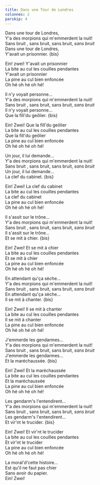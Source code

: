 ```yaml
---
title: Dans une Tour de Londres
colonnes: 2
parskip: 4
---
```

Dans une tour de Londres,  
Y'a des morpions qui m'emmerdent la nuit!  
Sans bruit , sans bruit, sans bruit, *sans bruit*  
Dans une tour de Londres,  
Y'avait un prisonnier. {bis}

Ein! zwei! Y'avait un prisonnier  
La bite au cul les couilles pendantes  
Y'avait un prisonnier  
La pine au cul bien enfoncée  
Oh hé oh hé oh hé!

Il n'y voyait personne...  
Y'a des morpions qui m'emmerdent la nuit!  
Sans bruit , sans bruit, sans bruit, *sans bruit*  
Il n'y voyait personne...  
Que la fill'du geôlier. {bis}

Ein! Zwei! Que la fill'du geôlier  
La bite au cul les couilles pendantes  
Que la fill'du geôlier  
La pine au cul bien enfoncée  
Oh hé oh hé oh hé!

Un jour, il lui demande...  
Y'a des morpions qui m'emmerdent la nuit!  
Sans bruit , sans bruit, sans bruit, *sans bruit*  
Un jour, il lui demande...  
La clef du cabinet. {bis}

Ein! Zwei! La clef du cabinet  
La bite au cul les couilles pendantes  
La clef du cabinet  
La pine au cul bien enfoncée  
Oh hé oh hé oh hé!

Il s'assit sur le trône...  
Y'a des morpions qui m'emmerdent la nuit!  
Sans bruit , sans bruit, sans bruit, *sans bruit*  
Il s'assit sur le trône...  
Et se mit à chier. {bis}

Ein! Zwei! Et se mit à chier  
La bite au cul les couilles pendantes  
Et se mit à chier  
La pine au cul bien enfoncée  
Oh hé oh hé oh hé!

En attendant qu'ça sèche...  
Y'a des morpions qui m'emmerdent la nuit!  
Sans bruit , sans bruit, sans bruit, *sans bruit*  
En attendant qu'ça sèche...  
Il se mit à chanter. {bis}

Ein! Zwei! Il se mit à chanter  
La bite au cul les couilles pendantes  
Il se mit à chanter  
La pine au cul bien enfoncée  
Oh hé oh hé oh hé!

J'emmerde les gendarmes...  
Y'a des morpions qui m'emmerdent la nuit!  
Sans bruit , sans bruit, sans bruit, *sans bruit*  
J'emmerde les gendarmes...  
Et la maréchaussée. {bis}

Ein! Zwei! Et la maréchaussée  
La bite au cul les couilles pendantes  
Et la maréchaussée  
La pine au cul bien enfoncée  
Oh hé oh hé oh hé!

Les gendarm's l'entendirent...  
Y'a des morpions qui m'emmerdent la nuit!  
Sans bruit , sans bruit, sans bruit, *sans bruit*  
Les gendarm's l'entendirent...  
Et vir'nt le trucider. {bis}

Ein! Zwei! Et vir'nt le trucider  
La bite au cul les couilles pendantes  
Et vir'nt le trucider  
La pine au cul bien enfoncée  
Oh hé oh hé oh hé!

La moral'd'cette histoire...  
Est qu'il ne faut pas chier  
Sans avoir du papier.  
Ein! Zwei! <!-- %C'est qu'il ne faut pas chier -->  
<!-- La bite au cul les couilles pendantes -->  
<!-- Sans avoir du papier -->  
<!-- La pine au cul bien enfoncée -->  
<!-- Oh hé oh hé oh hé! -->
